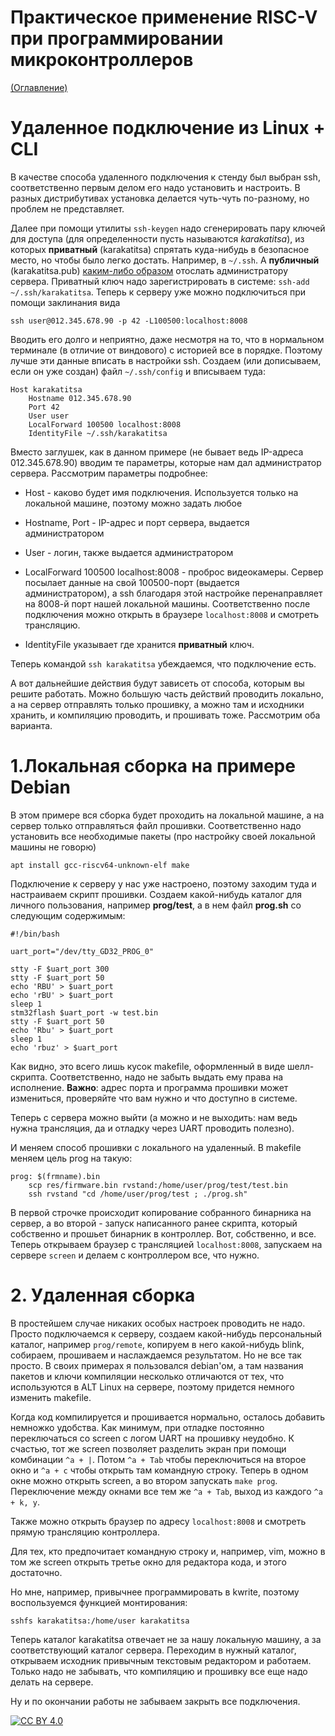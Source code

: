 # Практическое применение RISC-V при программировании микроконтроллеров

[(Оглавление)](index.md)

# Удаленное подключение из Linux + CLI

В качестве способа удаленного подключения к стенду был выбран ssh, соответственно первым делом его надо установить и настроить. В разных дистрибутивах установка делается чуть-чуть по-разному, но проблем не представляет.

Далее при помощи утилиты ```ssh-keygen``` надо сгенерировать пару ключей для доступа (для определенности пусть называются *karakatitsa*), из которых **приватный** (karakatitsa) спрятать куда-нибудь в безопасное место, но чтобы было легко достать. Например, в ```~/.ssh```. А **публичный** (karakatitsa.pub) [каким-либо образом](remote_comm.md) отослать администратору сервера. Приватный ключ надо зарегистрировать в системе: ```ssh-add ~/.ssh/karakatitsa```. Теперь к серверу уже можно подключиться при помощи заклинания вида

```
ssh user@012.345.678.90 -p 42 -L100500:localhost:8008
```

Вводить его долго и неприятно, даже несмотря на то, что в нормальном терминале (в отличие от виндового) с историей все в порядке. Поэтому лучше эти данные вписать в настройки ssh. Создаем (или дописываем, если он уже создан) файл ```~/.ssh/config``` и вписываем туда:

```
Host karakatitsa
	Hostname 012.345.678.90
	Port 42
	User user
	LocalForward 100500 localhost:8008
	IdentityFile ~/.ssh/karakatitsa
```

Вместо заглушек, как в данном примере (не бывает ведь IP-адреса 012.345.678.90) вводим те параметры, которые нам дал администратор сервера. Рассмотрим параметры подробнее:

- Host - каково будет имя подключения. Используется только на локальной машине, поэтому можно задать любое

- Hostname, Port - IP-адрес и порт сервера, выдается администратором

- User - логин, также выдается администратором

- LocalForward 100500 localhost:8008 - проброс видеокамеры. Сервер посылает данные на свой 100500-порт (выдается администратором), а ssh благодаря этой настройке перенаправляет на 8008-й порт нашей локальной машины. Соответственно после подключения можно открыть в браузере ```localhost:8008``` и смотреть трансляцию.

- IdentityFile указывает где хранится **приватный** ключ.

Теперь командой ```ssh karakatitsa``` убеждаемся, что подключение есть.

А вот дальнейшие действия будут зависеть от способа, которым вы решите работать. Можно большую часть действий проводить локально, а на сервер отправлять только прошивку, а можно там и исходники хранить, и компиляцию проводить, и прошивать тоже. Рассмотрим оба варианта.

# 1.Локальная сборка на примере Debian

В этом примере вся сборка будет проходить на локальной машине, а на сервер только отправляться файл прошивки. Соответственно надо установить все необходимые пакеты (про настройку своей локальной машины не говорю)

```
apt install gcc-riscv64-unknown-elf make
```

Подключение к серверу у нас уже настроено, поэтому заходим туда и настраиваем скрипт прошивки. Создаем какой-нибудь каталог для личного пользования, например **prog/test**, а в нем файл **prog.sh** со следующим содержимым:

```
#!/bin/bash

uart_port="/dev/tty_GD32_PROG_0"

stty -F $uart_port 300
stty -F $uart_port 50
echo 'RBU' > $uart_port
echo 'rBU' > $uart_port
sleep 1
stm32flash $uart_port -w test.bin
stty -F $uart_port 50
echo 'Rbu' > $uart_port
sleep 1
echo 'rbuz' > $uart_port
```

Как видно, это всего лишь кусок makefile, оформленный в виде шелл-скрипта. Соответственно, надо не забыть выдать ему права на исполнение. **Важно**: адрес порта и программа прошивки может измениться, проверяйте что вам нужно и что доступно в системе.

Теперь с сервера можно выйти (а можно и не выходить: нам ведь нужна трансляция, да и отладку через UART проводить полезно).

И меняем способ прошивки с локального на удаленный. В makefile меняем цель prog на такую:

```
prog: $(frmname).bin
	scp res/firmware.bin rvstand:/home/user/prog/test/test.bin
	ssh rvstand "cd /home/user/prog/test ; ./prog.sh"
```

В первой строчке происходит копирование собранного бинарника на сервер, а во второй - запуск написанного ранее скрипта, который собственно и прошьет бинарник в контроллер. Вот, собственно, и все. Теперь открываем браузер с трансляцией ```localhost:8008```, запускаем на сервере ```screen``` и делаем с контроллером все, что нужно.

# 2. Удаленная сборка

В простейшем случае никаких особых настроек проводить не надо. Просто подключаемся к серверу, создаем какой-нибудь персональный каталог, например ```prog/remote```, копируем в него какой-нибудь blink, собираем, прошиваем и наслаждаемся результатом. Но не все так просто. В своих примерах я пользовался debian'ом, а там названия пакетов и ключи компиляции несколько отличаются от тех, что используются в ALT Linux на сервере, поэтому придется немного изменить makefile.

Когда код компилируется и прошивается нормально, осталось добавить немножко удобства. Как минимум, при отладке постоянно переключаться со screen с логом UART на прошивку неудобно. К счастью, тот же screen позволяет разделить экран при помощи комбинации ```^a + |```. Потом ```^a + Tab``` чтобы переключиться на второе окно и ```^a + c``` чтобы открыть там командную строку. Теперь в одном окне можно открыть screen, а во втором запускать ```make prog```. Переключение между окнами все тем же ```^a + Tab```, выход из каждого ```^a + k, y```.

Также можно открыть браузер по адресу ```localhost:8008``` и смотреть прямую трансляцию контроллера.

Для тех, кто предпочитает командную строку и, например, vim, можно в том же screen открыть третье окно для редактора кода, и этого достаточно.

Но мне, например, привычнее программировать в kwrite, поэтому воспользуемся функцией монтирования:

```
sshfs karakatitsa:/home/user karakatitsa
```

Теперь каталог karakatitsa отвечает не за нашу локальную машину, а за соответствующий каталог сервера. Переходим в нужный каталог, открываем исходник привычным текстовым редактором и работаем. Только надо не забывать, что компиляцию и прошивку все еще надо делать на сервере.

Ну и по окончании работы не забываем закрыть все подключения.

[![CC BY 4.0][cc-by-image]][cc-by]

[cc-by]: http://creativecommons.org/licenses/by/4.0/

[cc-by-image]: https://i.creativecommons.org/l/by/4.0/88x31.png

[cc-by-shield]: https://img.shields.io/badge/License-CC%20BY%204.0-lightgrey.svg